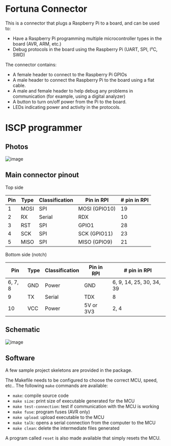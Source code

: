 # Fortuna Connector

This is a connector that plugs a Raspberry Pi to a board, and can be used to:
 - Have a Raspberry Pi programming multiple microcontroller types in the board (AVR, ARM, etc.)
 - Debug protocols in the board using the Raspberry Pi (UART, SPI, I²C, SWD)

The connector contains:
 - A female header to connect to the Raspberry Pi GPIOs
 - A male header to connect the Raspberry Pi to the board using a flat cable.
 - A male and female header to help debug any problems in communication (for example, using a digital analyzer)
 - A button to turn on/off power from the Pi to the board.
 - LEDs indicating power and activity in the protocols.

# ISCP programmer

## Photos

![image](https://github.com/fortuna-computers/fortuna-connector/assets/84652/fd7043c8-1064-4048-8482-0788b9015783)

## Main connector pinout

Top side

| Pin | Type  | Classification | Pin in RPI    | # pin in RPI |
|-----|-------|----------------|---------------|--------------|
|  1  | MOSI  | SPI            | MOSI (GPIO10) | 19    |
|  2  | RX    | Serial         | RDX           | 10    |
|  3  | RST   | SPI            | GPIO1         | 28    |
|  4  | SCK   | SPI            | SCK (GPIO11)  | 23    |
|  5  | MISO  | SPI            | MISO (GPIO9)  | 21    |

Bottom side (notch)

| Pin     | Type  | Classification | Pin in RPI | # pin in RPI |
|---------|-------|----------------|------------|--------------|
| 6, 7, 8 | GND   | Power          | GND        | 6, 9, 14, 25, 30, 34, 39 |
| 9       | TX    | Serial         | TDX        | 8     |
| 10      | VCC   | Power          | 5V or 3V3  | 2, 4  |


## Schematic

![image](https://github.com/fortuna-computers/fortuna-connector/assets/84652/d8dc8fab-c7f2-4f68-a59c-c260047b7f6e)

## Software

A few sample project skeletons are provided in the package.

The Makefile needs to be configured to choose the correct MCU, speed, etc.. The following `make` commands are available:

- `make`: compile source code
- `make size`: print size of executable generated for the MCU
- `make test-connection`: test if communication with the MCU is working
- `make fuse`: program fuses (AVR only)
- `make upload`: upload executable to the MCU
- `make talk`: opens a serial connection from the computer to the MCU
- `make clean`: delete the intermediate files generated

A program called `reset` is also made available that simply resets the MCU.
